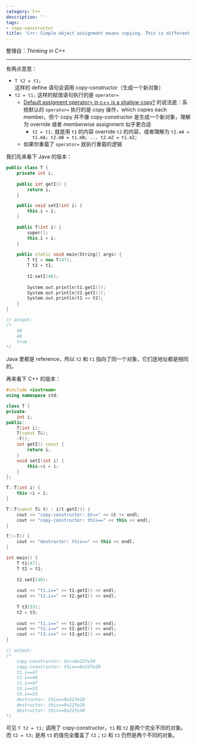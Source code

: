 ```yaml
---
category: C++
description: ''
tags:
- copy-constructor
title: 'C++: Simple object assignment means copying. This is different from Java!'
---
```


整理自：_Thinking in C++_

-----

有两点意思：

- `T t2 = t1;` 这样的 define 语句会调用 copy-constructor（生成一个新对象）
- `t2 = t1;` 这样的赋值语句执行的是 `operator=`
	- [Default assigment operator= in c++ is a shallow copy?](http://stackoverflow.com/questions/5096464/default-assigment-operator-in-c-is-a-shallow-copy) 的说法是：系统默认的 `operator=` 执行的是 copy 操作，which copies each member。但个 copy 并不像 copy-constructor 是生成一个新对象，理解为 override 或者 memberwise assignment 似乎更合适
		- `t2 = t1;` 就是用 `t1` 的内容 override `t2` 的内容，或者理解为 `t2.mA = t1.mA; t2.mB = t1.mB; ... t2.mZ = t1.mZ;`
	- 如果你重载了 `operator=` 就执行重载的逻辑

我们先来看下 Java 的版本：

```cpp
public class T {
	private int i;
	
	public int getI() {
		return i;
	}

	public void setI(int i) {
		this.i = i;
	}

	public T(int i) {
		super();
		this.i = i;
	}
	
	public static void main(String[] args) {
		T t1 = new T(47);
		T t2 = t1;
		
		t2.setI(48);
		
		System.out.println(t1.getI());
		System.out.println(t2.getI());
		System.out.println(t1 == t2);
	}
}

// output:
/* 
	48
	48
	true
*/
```

Java 里都是 reference，所以 `t2` 和 `t1` 指向了同一个对象，它们连地址都是相同的。

再来看下 C++ 的版本：

```cpp
#include <iostream>
using namespace std;

class T {
private:
    int i;
public:
    T(int i);
    T(const T&);
    ~T();
    int getI() const {
        return i; 
    }
    void setI(int i) {
        this->i = i;
    }
};

T::T(int i) {
    this->i = i;
}

T::T(const T& t) : i(t.getI()) {
    cout << "copy-constructor: &t==" << &t << endl;
    cout << "copy-constructor: this==" << this << endl;
} 

T::~T() {
    cout << "destructor: this==" << this << endl;
}

int main() {
    T t1(47);
    T t2 = t1;
    
    t2.setI(48);
    
    cout << "t1.i==" << t1.getI() << endl;
    cout << "t2.i==" << t2.getI() << endl;
    
    T t3(53);
	t2 = t3; 
	
	cout << "t1.i==" << t1.getI() << endl;
	cout << "t2.i==" << t2.getI() << endl;
	cout << "t3.i==" << t3.getI() << endl;
}

// output:
/* 
	copy-constructor: &t==0x22fe30
	copy-constructor: this==0x22fe20
	t1.i==47
	t2.i==48
	t1.i==47
	t2.i==53
	t3.i==53
	destructor: this==0x22fe10
	destructor: this==0x22fe20
	destructor: this==0x22fe30
*/
```

可见 `T t2 = t1;` 调用了 copy-constructor，`t1` 和 `t2` 是两个完全不同的对象。而 `t2 = t3;` 是用 `t3` 的值完全覆盖了 `t2`；`t2` 和 `t3` 仍然是两个不同的对象。
